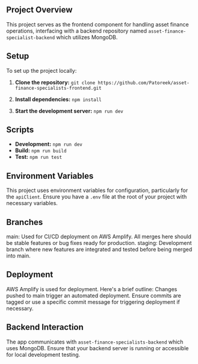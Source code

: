 ## Project Overview

This project serves as the frontend component for handling asset finance operations, interfacing with a backend repository named `asset-finance-specialist-backend` which utilizes MongoDB.

## Setup

To set up the project locally:

1. **Clone the repository:**
   `git clone https://github.com/Patoreek/asset-finance-specialists-frontend.git`

2. **Install dependencies:**
   `npm install`

3. **Start the development server:**
   `npm run dev`

## Scripts

- **Development:** `npm run dev`
- **Build:** `npm run build`
- **Test:** `npm run test`

## Environment Variables

This project uses environment variables for configuration, particularly for the `apiClient`. Ensure you have a `.env` file at the root of your project with necessary variables.

## Branches

main: Used for CI/CD deployment on AWS Amplify. All merges here should be stable features or bug fixes ready for production.
staging: Development branch where new features are integrated and tested before being merged into main.

## Deployment

AWS Amplify is used for deployment. Here's a brief outline:
Changes pushed to main trigger an automated deployment.
Ensure commits are tagged or use a specific commit message for triggering deployment if necessary.

## Backend Interaction

The app communicates with `asset-finance-specialists-backend` which uses MongoDB. Ensure that your backend server is running or accessible for local development testing.
